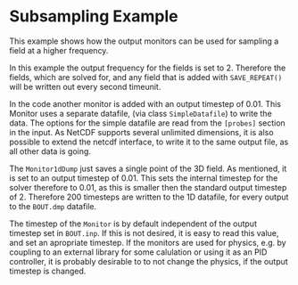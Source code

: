 Subsampling Example
==================

This example shows how the output monitors can be used for sampling a
field at a higher frequency.

In this example the output frequency for the fields is set to 2.
Therefore the fields, which are solved for, and any field that is
added with `SAVE_REPEAT()` will be written out every second timeunit.

In the code another monitor is added with an output timestep of 0.01.
This Monitor uses a separate datafile, (via class `SimpleDatafile`) to
write the data. The options for the simple datafile are read from the
`[probes]` section in the input. As NetCDF supports several unlimited
dimensions, it is also possible to extend the netcdf interface, to
write it to the same output file, as all other data is going.

The `Monitor1dDump` just saves a single point of the 3D field.
As mentioned, it is set to an output timestep of 0.01.
This sets the internal timestep for the solver therefore to 0.01, as
this is smaller then the standard output timestep of 2.
Therefore 200 timesteps are written to the 1D datafile, for every
output to the `BOUT.dmp` datafile.

The timestep of the `Monitor` is by default independent of the output
timestep set in `BOUT.inp`. If this is not desired, it is easy to read
this value, and set an apropriate timestep.  If the monitors are used
for physics, e.g. by coupling to an external library for some
calulation or using it as an PID controller, it is probably desirable
to to not change the physics, if the output timestep is changed.

